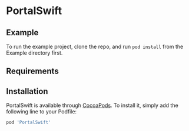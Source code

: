 # PortalSwift

## Example

To run the example project, clone the repo, and run `pod install` from the Example directory first.

## Requirements

## Installation

PortalSwift is available through [CocoaPods](https://cocoapods.org). To install
it, simply add the following line to your Podfile:

```ruby
pod 'PortalSwift'
```
